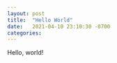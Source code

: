 ```yaml
---
layout: post
title:  "Hello World"
date:   2021-04-10 23:10:30 -0700
categories:
---
```

Hello, world!
